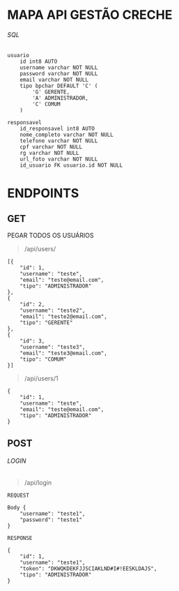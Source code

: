 # MAPA API GESTÃO CRECHE

###### SQL ######

```
usuario
    id int8 AUTO
    username varchar NOT NULL
    password varchar NOT NULL
    email varchar NOT NULL
    tipo bpchar DEFAULT 'C' (
        'G' GERENTE,
        'A' ADMINISTRADOR,
        'C' COMUM
    )

responsavel
    id_responsavel int8 AUTO
    nome_completo varchar NOT NULL
    telefone varchar NOT NULL
    cpf varchar NOT NULL
    rg varchar NOT NULL
    url_foto varchar NOT NULL
    id_usuario FK usuario.id NOT NULL
```

# ENDPOINTS

## GET ##

PEGAR TODOS OS USUÁRIOS

> /api/users/

```
[{
    "id": 1,
    "username": "teste",
    "email": "teste@email.com",
    "tipo": "ADMINISTRADOR"
},
{
    "id": 2,
    "username": "teste2",
    "email": "teste2@email.com",
    "tipo": "GERENTE"
},
{
    "id": 3,
    "username": "teste3",
    "email": "teste3@email.com",
    "tipo": "COMUM"
}]
```
> /api/users/1

```
{
    "id": 1,
    "username": "teste",
    "email": "teste@email.com",
    "tipo": "ADMINISTRADOR"
}
```


## POST ##
###### LOGIN

> /api/login

```
REQUEST

Body {
    "username": "teste1",
    "password": "teste1"
}

```


```
RESPONSE

{
    "id": 1,
    "username": "teste1",
    "token": "DKWQKDEKFJJSCIAKLND#I#!EESKLDAJS",
    "tipo": "ADMINISTRADOR"
}

```
